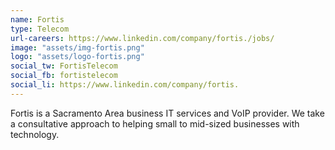 ```yaml
---
name: Fortis
type: Telecom
url-careers: https://www.linkedin.com/company/fortis./jobs/
image: "assets/img-fortis.png"
logo: "assets/logo-fortis.png"
social_tw: FortisTelecom
social_fb: fortistelecom
social_li: https://www.linkedin.com/company/fortis.
---
```

Fortis is a Sacramento Area business IT services and VoIP provider. We take a consultative approach to helping small to mid-sized businesses with technology.
